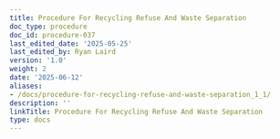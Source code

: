 ```yaml
---
title: Procedure For Recycling Refuse And Waste Separation
doc_type: procedure
doc_id: procedure-037
last_edited_date: '2025-05-25'
last_edited_by: Ryan Laird
version: '1.0'
weight: 2
date: '2025-06-12'
aliases:
- /docs/procedure-for-recycling-refuse-and-waste-separation_1_1/
description: ''
linkTitle: Procedure For Recycling Refuse And Waste Separation
type: docs
---
```


<!-- Unsupported block type: table_of_contents -->

<!-- Unsupported block type: unsupported -->
